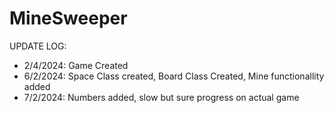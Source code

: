 # MineSweeper

UPDATE LOG:
- 2/4/2024: Game Created
- 6/2/2024: Space Class created, Board Class Created, Mine functionallity added
- 7/2/2024: Numbers added, slow but sure progress on actual game

